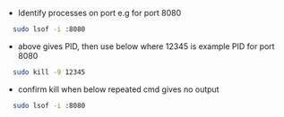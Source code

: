 - Identify processes on port e.g for port 8080
```bash
  sudo lsof -i :8080
```
- above gives PID, then use below where 12345 is example PID for port 8080
```bash
  sudo kill -9 12345
```
- confirm kill when below repeated cmd gives no output
```bash
  sudo lsof -i :8080
```
